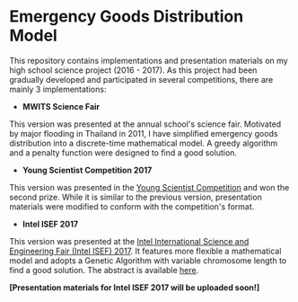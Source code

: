 # Emergency Goods Distribution Model
This repository contains implementations and presentation materials on my high school science project (2016 - 2017). As this project had been gradually developed and participated in several competitions, there are mainly 3 implementations:

* **MWITS Science Fair**

This version was presented at the annual school's science fair. Motivated by major flooding in Thailand in 2011, I have simplified emergency goods distribution into a discrete-time mathematical model. A greedy algorithm and a penalty function were designed to find a good solution.

* **Young Scientist Competition 2017**

This version was presented in the [Young Scientist Competition](http://fic.nectec.or.th/abstract_ysc_MainPage) and won the second prize. While it is similar to the previous version, presentation materials were modified to conform with the competition's format.

* **Intel ISEF 2017**

This version was presented at the [Intel International Science and Engineering Fair (Intel ISEF) 2017](https://www.societyforscience.org/isef/intel-isef-2017/). It features more flexible a mathematical model and adopts a Genetic Algorithm with variable chromosome length to find a good solution. The abstract is available [here](https://abstracts.societyforscience.org/Home/PrintPdf/8808).

**[Presentation materials for Intel ISEF 2017 will be uploaded soon!]**
